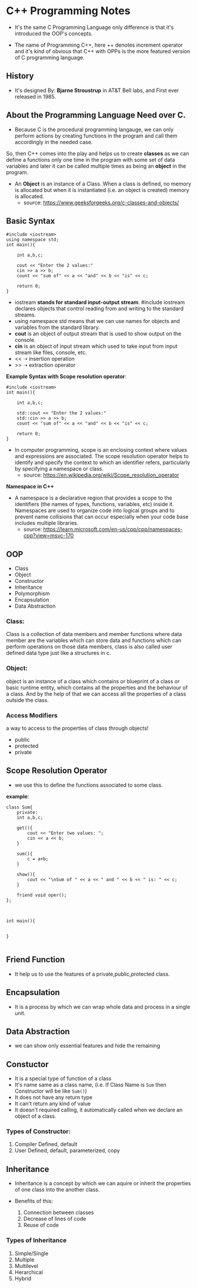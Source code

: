 # C++ Programming Notes

- It's the same C Programming Language only difference is that it's introduced the OOP's concepts.

- The name of Programming C++, here ++ denotes increment operator and it's kind of obvious that C++ with OPPs is the more featured version of C programming language.

## History

- It's designed By: **Bjarne Stroustrup** in AT&T Bell labs, and First ever released in 1985.

## About the Programming Language Need over C.

- Because C is the procedural programming langauge, we can only perform actions by creating functions in the program and call them accordingly in the needed case.

So, then C++ comes into the play and helps us to create **classes** as we can define a functions only one time in the program with some set of data variables and later it can be called multiple times as being an **object** in the program.

- An **Object** is an instance of a Class. When a class is defined, no memory is allocated but when it is instantiated (i.e. an object is created) memory is allocated.
    - source: https://www.geeksforgeeks.org/c-classes-and-objects/

## Basic Syntax

```
#include <iostream>
using namespace std;
int main(){

    int a,b,c;
    
    cout << "Enter the 2 values:"
    cin >> a >> b;
    count << "sum of" << a << "and" << b << "is" << c;
    
    return 0;
}
```

- iostream **stands for standard input-output stream**. #include iostream declares objects that control reading from and writing to the standard streams.
- using namespace std means that we can use names for objects and variables from the standard library.
- **cout** is an object of output stream that is used to show output on the console.
- **cin** is an object of input stream which used to take input from input stream like files, console, etc.
- \<\< ➝ insertion operation
- \>\> ➝ extraction operator

**Example Syntax with Scope resolution operator**:

```
#include <iostream>
int main(){

    int a,b,c;
    
    std::cout << "Enter the 2 values:"
    std::cin >> a >> b;
    count << "sum of" << a << "and" << b << "is" << c;
    
    return 0;
}
```

- In computer programming, scope is an enclosing context where values and expressions are associated. The scope resolution operator helps to identify and specify the context to which an identifier refers, particularly by specifying a namespace or class.
    - source: https://en.wikipedia.org/wiki/Scope_resolution_operator

**Namespace in C++**

- A namespace is a declarative region that provides a scope to the identifiers (the names of types, functions, variables, etc) inside it. Namespaces are used to organize code into logical groups and to prevent name collisions that can occur especially when your code base includes multiple libraries.
    - source: https://learn.microsoft.com/en-us/cpp/cpp/namespaces-cpp?view=msvc-170

## OOP

- Class
- Object
- Constructor
- Inheritance
- Polymorphism
- Encapsulation
- Data Abstraction

### Class:

Class is a collection of data members and member functions where data member are the variables which can store data and functions which can perform operations on those data members, class is also called user defined data type just like a structures in c.

### Object:

object is an instance of a class which contains or blueprint of a class or basic runtime entity, which contains all the properties and the behaviour of a class. And by the help of that we can access all the properties of a class outside the class.

### Access Modifiers
a way to access to the properties of class through objects!

- public
- protected
- private

## Scope Resolution Operator

- we use this to define the functions associated to some class.

**example**:
```
class Sum{
    private:
    int a,b,c;

    get(){
        cout << "Enter two values: ";
        cin << a << b;
    }

    sum(){
        c = a+b;
    }
    
    show(){
        cout << "\nSum of " << a << " and " << b << " is: " << c;
    }

    friend void oper();
};



int main(){

    
}


```

## Friend Function

- It help us to use the features of a private,public,protected class.

## Encapsulation

- It is a process by which we can wrap whole data and process in a single unit.

## Data Abstraction

- we can show only essential features and hide the remaining

## Constuctor

- It is a special type of function of a class
- It's name same as a class name, (i.e. If Class Name is `Sum` then Constructor will be like `Sum()`)
- It does not have any return type
- It can't return any kind of value
- It doesn't required calling, it automatically called when we declare an object of a class.

### Types of Constructor:

1. Compiler Defined, default
2. User Defined, default, parameterized, copy


## Inheritance

- Inheritance is a concept by which we can aquire or inherit the properties of one class into the another class.

- Benefits of this:
    1. Connection between classes
    2. Decrease of lines of code
    3. Reuse of code

### Types of Inheritance

1. Simple/Single
2. Multiple
3. Multilevel
4. Herarchical
5. Hybrid


